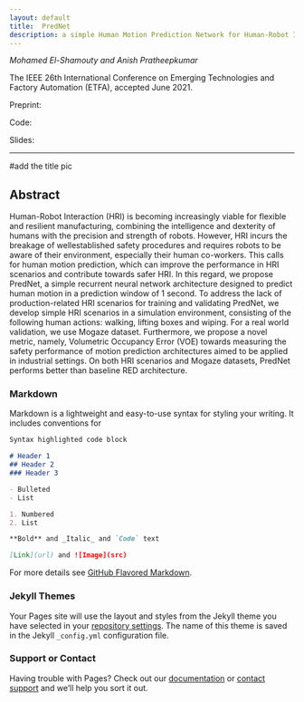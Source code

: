 ```yaml
---
layout: default
title:  PredNet
description: a simple Human Motion Prediction Network for Human-Robot Interaction
---
```


*Mohamed El-Shamouty and Anish Pratheepkumar*

The IEEE 26th International Conference on Emerging Technologies and Factory Automation (ETFA), accepted June 2021.

Preprint: 

Code: 

Slides: 

---

#add the title pic

## Abstract

Human-Robot Interaction (HRI) is becoming increasingly
viable for flexible and resilient manufacturing, combining
the intelligence and dexterity of humans with the precision
and strength of robots. However, HRI incurs the breakage of wellestablished
safety procedures and requires robots to be aware of
their environment, especially their human co-workers. This calls
for human motion prediction, which can improve the performance
in HRI scenarios and contribute towards safer HRI. In this
regard, we propose PredNet, a simple recurrent neural network
architecture designed to predict human motion in a prediction
window of 1 second. To address the lack of production-related
HRI scenarios for training and validating PredNet, we develop
simple HRI scenarios in a simulation environment, consisting of
the following human actions: walking, lifting boxes and wiping.
For a real world validation, we use Mogaze dataset. Furthermore,
we propose a novel metric, namely, Volumetric Occupancy Error
(VOE) towards measuring the safety performance of motion
prediction architectures aimed to be applied in industrial settings.
On both HRI scenarios and Mogaze datasets, PredNet performs
better than baseline RED architecture.

### Markdown

Markdown is a lightweight and easy-to-use syntax for styling your writing. It includes conventions for

```markdown
Syntax highlighted code block

# Header 1
## Header 2
### Header 3

- Bulleted
- List

1. Numbered
2. List

**Bold** and _Italic_ and `Code` text

[Link](url) and ![Image](src)
```

For more details see [GitHub Flavored Markdown](https://guides.github.com/features/mastering-markdown/).

### Jekyll Themes

Your Pages site will use the layout and styles from the Jekyll theme you have selected in your [repository settings](https://github.com/anish-pratheepkumar/anish-pratheepkumar.github.io/settings/pages). The name of this theme is saved in the Jekyll `_config.yml` configuration file.

### Support or Contact

Having trouble with Pages? Check out our [documentation](https://docs.github.com/categories/github-pages-basics/) or [contact support](https://support.github.com/contact) and we’ll help you sort it out.
